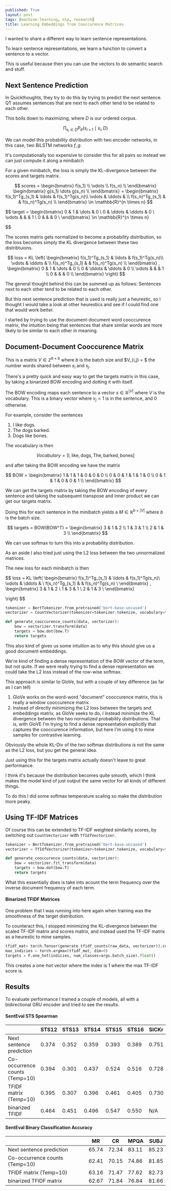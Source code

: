 ```yaml
---
published: True
layout: post
tags: [machine-learning, nlp, research]
title: Learning Embeddings from Cooccurence Matrices
---
```


I wanted to share a different way to learn sentence representations. 

<!--more-->

To learn sentence representations, we learn a function to convert a sentence to a vector. 

This is useful because then you can use the vectors to do semantic search and stuff. 

## Next Sentence Prediction

In Quickthoughts, they try to do this by trying to predict the next sentence. 
QT assumes sentences that are next to each other tend to be related to each other. 

This boils down to maximizing, where $D$ is our ordered corpus.

$$\prod_{s_i \in D}  P_\theta(s_{i+1} \mid s_i, D)$$

We can model this probability distribution with two encoder networks, in this case, two BiLSTM networks $f, g$. 

It's computationally too expensive to consider this for all pairs so instead we can just compute it along a minibatch

For a given minibatch, the loss is simply the KL-divergence between the scores and targets matrix.

$$
scores = \begin{bmatrix} 
f(s_1) \\
\vdots \\
f(s_n) \\
\end{bmatrix}
\begin{bmatrix} 
g(s_1) \dots g(s_n) \\
\end{bmatrix} =
\begin{bmatrix}
f(s_1)^Tg_(s_1)  & \ldots & f(s_1)^Tg(s_n)\\
\vdots  & \ddots & \\
f(s_n)^Tg_(s_1)  & & f(s_n)^Tg(s_n) \\
\end{bmatrix} \in \mathbb{R}^{n \times n}
$$

$$
target = \begin{bmatrix} 
0  & 1 &  \dots & 0 \\
0  & \ddots & \ddots &  0 \\
\vdots  & & & 1  \\
0  &  &  &  0 \\
\end{bmatrix} \in \mathbb{R}^{n \times n}

$$


The scores matrix gets normalized to become a probability distribution, so the loss becomes simply the KL divergence between these two distribtuions.

$$
loss = KL 
\left(
\begin{bmatrix}
f(s_1)^Tg_(s_1)  & \ldots & f(s_1)^Tg(s_n)\\
\vdots  & \ddots & \\
f(s_n)^Tg_(s_1)  & & f(s_n)^Tg(s_n) \\
\end{bmatrix}
, \begin{bmatrix} 
0  & 1 &  \dots & 0 \\
0  & \ddots & \ddots &  0 \\
\vdots  & & & 1  \\
0  &  &  &  0 \\
\end{bmatrix} 
\right)
$$

The general thought behind this can be summed up as follows: Sentences next to each other tend to be related to each other. 

But this next sentence prediction that is used is really just a heurestic, so I thought I would take a look at other heurestics and see if I could find one that would work better. 

I started by trying to use the document-document word cooccurence matrix, the intuition being that sentences that share similar words are more likely to be similar to each other in meaning.


## Document-Document Cooccurence Matrix

This is a matrix $V \in \mathbb{Z}^{b \times b}$ where $b$ is the batch size and $V_{i,j} = $ the number words shared between $s_i$ and $s_j$.

There's a pretty quick and easy way to get the targets matrix in this case, by taking a binarized BOW encoding and dotting it with itself. 

The BOW encoding maps each sentence to a vector $s \in \mathbb{R}^{\lvert V \rvert}$ where $V$ is the vocabulary. This is a binary vector where $v_j = 1$  is in the sentence, and 0 otherwise. 

For example, consider the sentences

1. I like dogs.
2. The dogs barked.
3. Dogs like bones.


The vocabulary is then 

$$ 
Vocabulary = [\text{I}, \text{like}, \text{dogs}, \text{The}, \text{barked}, \text{bones}]
$$

and after taking the BOW encoding we have the matrix 

$$
BOW = \begin{bmatrix}
    1 & 1 & 1 & 0 & 0 & 0 \\
    0 & 0 & 1 & 1 & 1 & 0 \\
    0 & 1 & 1 & 0 & 0 & 1 \\
\end{bmatrix}
$$

We can get the targets matrix by taking the BOW encoding of every sentence and taking the subsequent transpose and inner product we can get our targets matrix.

Doing this for each sentence in the minibatch yields a $M \in \mathbb{R}^{b \times \lvert V \rvert}$ where $b$ is the batch size. 


$$
targets = BOW(BOW^T) = \begin{bmatrix}
    3 & 1 & 2 \\
    1 & 3 & 1 \\
    2 & 1 & 3 \\
\end{bmatrix}
$$

We can use softmax to turn this into a probability distribution. 

As an aside I also tried just using the L2 loss between the two unnormalized matrices. 


The new loss for each minibatch is then 

$$
loss = KL 
\left(
\begin{bmatrix}
f(s_1)^Tg_(s_1)  & \ldots & f(s_1)^Tg(s_n)\\
\vdots  & \ddots & \\
f(s_n)^Tg_(s_1)  & & f(s_n)^Tg(s_n) \\
\end{bmatrix}
,  \begin{bmatrix}
    3 & 1 & 2 \\
    1 & 3 & 1 \\
    2 & 1 & 3 \\
\end{bmatrix}

\right)
$$

```python
tokenizer = BertTokenizer.from_pretrained('bert-base-uncased')
vectorizer = CountVectorizer(tokenizer=tokenizer.tokenize, vocabulary=tokenizer.vocab)

def generate_cooccurence_counts(data, vectorizer):
    bow = vectorizer.transform(data)
    targets = bow.dot(bow.T)
    return targets
```

This also kind of gives us some intuition as to why this should give us a good document embeddings. 

We're kind of finding a dense representation of the BOW vector of the term, but not quite. If we were really trying to find a dense representation we could take the L2 loss instead of the row-wise softmax. 

This approach is similar to GloVe,  but with a couple of key difference (as far as I can tell)

1. GloVe works on the word-word "document" cooccurence matrix, this is really a window cooccurence matrix 
1. Instead of directly minimizing the L2 loss between the targets and embeddings matrix, as GloVe seeks to do, I instead minimize the KL divergence between the two normalized probability distributions. 
That is, with GloVE I'm trying to find a dense representation explicitly that captures the cooccurence information, but here I'm using it to mine samples for contrastive learning. 

Obviously the whole KL-Div of the two softmax distributions is not the same as the L2 loss, but you get the general idea. 

Just using this for the targets matrix actually doesn't leave to great performance. 

I think it's because the distribution becomes quite smooth, which I think makes the model kind of just output the same vector for all kinds of different things.

To do this I did some softmax temperature scaling so make the distribution more peaky.


## Using TF-IDF Matrices

Of course this can be extended to TF-IDF weighted similarity scores, by switching out `CountVectorizer` with `TfIdfVectorizer`. 

```python
tokenizer = BertTokenizer.from_pretrained('bert-base-uncased')
vectorizer = TfIdfVectorizer(tokenizer=tokenizer.tokenize, vocabulary=tokenizer.vocab)

def generate_cooccurence_counts(data, vectorizer):
    bow = vectorizer.fit_transform(data)
    targets = bow.dot(bow.T)
    return targets
```

What this essentially does is take into acount the term frequency over the inverse document frequency of each term. 


#### Binarized TFIDF Matrices 

One problem that I was running into here again when training was the smoothness of the target distribution.

To counteract this, I stopped minimizing the KL-divergence between the scaled TF-IDF matrix and scores matrix, and instead used the TF-IDF matrix as a heurestic to mine samples. 

```python
tfidf_mat= torch.Tensor(generate_tfidf_counts(raw_data, vectorizer)).cuda()
max_indicies = torch.argmax(tfidf_mat, dim=0)
targets = F.one_hot(indicies, num_classes=args.batch_size).float()
```

This creates a one-hot vector where the index is 1 where the max TF-IDF score is. 

## Results

To evaluate performance I trained a couple of  models, all with a bidirectional GRU encoder and tried to see the results.

#### SentEval STS Spearman

|                              | STS12 | STS13 | STS14 | STS15 | STS16 | SICKr | STSb | 
|------------------------------|-------|-------|-------|-------|-------|-------|------|
|Next sentence prediction      | 0.374 | 0.352 | 0.359 | 0.393 | 0.389 | 0.751 | 0.649|
|Co-occurrence counts (Temp=10)| 0.394 | 0.301 | 0.437 | 0.524 | 0.516 | 0.728 | 0.602| 
|TFIDF matrix (Temp=10)        | 0.395 | 0.307 | 0.396 | 0.461 | 0.405 | 0.730 | 0.674| 
|binarized TFIDF               | 0.464 | 0.451 | 0.496 | 0.547 | 0.550 | N/A   | N/A  | 

#### SentEval Binary Classification Accuracy  

|                              | MR    | CR    | MPQA  | SUBJ  | 
|------------------------------|-------|-------|-------|-------|
|Next sentence prediction      | 65.74 | 72.34 | 83.11 | 85.23 |
|Co-occurrence counts (Temp=10)| 62.41 | 70.15 | 74.86 | 81.85 | 
|TFIDF matrix (Temp=10)        | 63.16 | 71.47 | 77.62 | 82.73 | 
|binarized TFIDF matrix        | 62.67 | 71.84 | 76.84 | 81.66 | 

